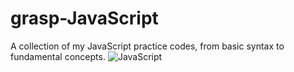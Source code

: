 # grasp-JavaScript
A collection of my JavaScript practice codes, from basic syntax to fundamental concepts.
![JavaScript](https://img.shields.io/badge/language-JavaScript-yellow)
